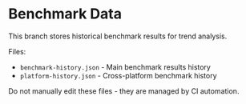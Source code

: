 # Benchmark Data

This branch stores historical benchmark results for trend analysis.

Files:
- `benchmark-history.json` - Main benchmark results history
- `platform-history.json` - Cross-platform benchmark history

Do not manually edit these files - they are managed by CI automation.
